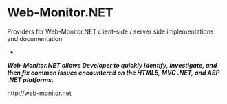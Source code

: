 Web-Monitor.NET
===============

Providers for Web-Monitor.NET client-side / server side implementations and documentation

-

***Web-Monitor.NET allows Developer to quickly identify, investigate, and then fix common issues encountered on the HTML5, MVC .NET, and ASP .NET platforms.***

http://web-monitor.net
